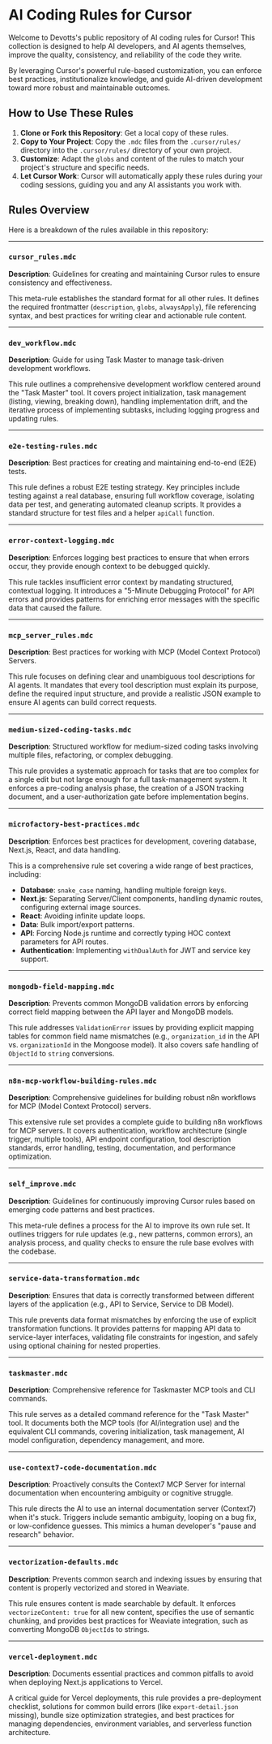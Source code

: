 # AI Coding Rules for Cursor

Welcome to Devotts's public repository of AI coding rules for Cursor! This collection is designed to help AI developers, and AI agents themselves, improve the quality, consistency, and reliability of the code they write.

By leveraging Cursor's powerful rule-based customization, you can enforce best practices, institutionalize knowledge, and guide AI-driven development toward more robust and maintainable outcomes.

## How to Use These Rules

1.  **Clone or Fork this Repository**: Get a local copy of these rules.
2.  **Copy to Your Project**: Copy the `.mdc` files from the `.cursor/rules/` directory into the `.cursor/rules/` directory of your own project.
3.  **Customize**: Adapt the `globs` and content of the rules to match your project's structure and specific needs.
4.  **Let Cursor Work**: Cursor will automatically apply these rules during your coding sessions, guiding you and any AI assistants you work with.

## Rules Overview

Here is a breakdown of the rules available in this repository:

---

### `cursor_rules.mdc`

**Description**: Guidelines for creating and maintaining Cursor rules to ensure consistency and effectiveness.

This meta-rule establishes the standard format for all other rules. It defines the required frontmatter (`description`, `globs`, `alwaysApply`), file referencing syntax, and best practices for writing clear and actionable rule content.

---

### `dev_workflow.mdc`

**Description**: Guide for using Task Master to manage task-driven development workflows.

This rule outlines a comprehensive development workflow centered around the "Task Master" tool. It covers project initialization, task management (listing, viewing, breaking down), handling implementation drift, and the iterative process of implementing subtasks, including logging progress and updating rules.

---

### `e2e-testing-rules.mdc`

**Description**: Best practices for creating and maintaining end-to-end (E2E) tests.

This rule defines a robust E2E testing strategy. Key principles include testing against a real database, ensuring full workflow coverage, isolating data per test, and generating automated cleanup scripts. It provides a standard structure for test files and a helper `apiCall` function.

---

### `error-context-logging.mdc`

**Description**: Enforces logging best practices to ensure that when errors occur, they provide enough context to be debugged quickly.

This rule tackles insufficient error context by mandating structured, contextual logging. It introduces a "5-Minute Debugging Protocol" for API errors and provides patterns for enriching error messages with the specific data that caused the failure.

---

### `mcp_server_rules.mdc`

**Description**: Best practices for working with MCP (Model Context Protocol) Servers.

This rule focuses on defining clear and unambiguous tool descriptions for AI agents. It mandates that every tool description must explain its purpose, define the required input structure, and provide a realistic JSON example to ensure AI agents can build correct requests.

---

### `medium-sized-coding-tasks.mdc`

**Description**: Structured workflow for medium-sized coding tasks involving multiple files, refactoring, or complex debugging.

This rule provides a systematic approach for tasks that are too complex for a single edit but not large enough for a full task-management system. It enforces a pre-coding analysis phase, the creation of a JSON tracking document, and a user-authorization gate before implementation begins.

---

### `microfactory-best-practices.mdc`

**Description**: Enforces best practices for development, covering database, Next.js, React, and data handling.

This is a comprehensive rule set covering a wide range of best practices, including:
-   **Database**: `snake_case` naming, handling multiple foreign keys.
-   **Next.js**: Separating Server/Client components, handling dynamic routes, configuring external image sources.
-   **React**: Avoiding infinite update loops.
-   **Data**: Bulk import/export patterns.
-   **API**: Forcing Node.js runtime and correctly typing HOC context parameters for API routes.
-   **Authentication**: Implementing `withDualAuth` for JWT and service key support.

---

### `mongodb-field-mapping.mdc`

**Description**: Prevents common MongoDB validation errors by enforcing correct field mapping between the API layer and MongoDB models.

This rule addresses `ValidationError` issues by providing explicit mapping tables for common field name mismatches (e.g., `organization_id` in the API vs. `organizationId` in the Mongoose model). It also covers safe handling of `ObjectId` to `string` conversions.

---

### `n8n-mcp-workflow-building-rules.mdc`

**Description**: Comprehensive guidelines for building robust n8n workflows for MCP (Model Context Protocol) servers.

This extensive rule set provides a complete guide to building n8n workflows for MCP servers. It covers authentication, workflow architecture (single trigger, multiple tools), API endpoint configuration, tool description standards, error handling, testing, documentation, and performance optimization.

---

### `self_improve.mdc`

**Description**: Guidelines for continuously improving Cursor rules based on emerging code patterns and best practices.

This meta-rule defines a process for the AI to improve its own rule set. It outlines triggers for rule updates (e.g., new patterns, common errors), an analysis process, and quality checks to ensure the rule base evolves with the codebase.

---

### `service-data-transformation.mdc`

**Description**: Ensures that data is correctly transformed between different layers of the application (e.g., API to Service, Service to DB Model).

This rule prevents data format mismatches by enforcing the use of explicit transformation functions. It provides patterns for mapping API data to service-layer interfaces, validating file constraints for ingestion, and safely using optional chaining for nested properties.

---

### `taskmaster.mdc`

**Description**: Comprehensive reference for Taskmaster MCP tools and CLI commands.

This rule serves as a detailed command reference for the "Task Master" tool. It documents both the MCP tools (for AI/integration use) and the equivalent CLI commands, covering initialization, task management, AI model configuration, dependency management, and more.

---

### `use-context7-code-documentation.mdc`

**Description**: Proactively consults the Context7 MCP Server for internal documentation when encountering ambiguity or cognitive struggle.

This rule directs the AI to use an internal documentation server (Context7) when it's stuck. Triggers include semantic ambiguity, looping on a bug fix, or low-confidence guesses. This mimics a human developer's "pause and research" behavior.

---

### `vectorization-defaults.mdc`

**Description**: Prevents common search and indexing issues by ensuring that content is properly vectorized and stored in Weaviate.

This rule ensures content is made searchable by default. It enforces `vectorizeContent: true` for all new content, specifies the use of semantic chunking, and provides best practices for Weaviate integration, such as converting MongoDB `ObjectId`s to strings.

---

### `vercel-deployment.mdc`

**Description**: Documents essential practices and common pitfalls to avoid when deploying Next.js applications to Vercel.

A critical guide for Vercel deployments, this rule provides a pre-deployment checklist, solutions for common build errors (like `export-detail.json` missing), bundle size optimization strategies, and best practices for managing dependencies, environment variables, and serverless function architecture. 